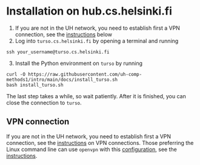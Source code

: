 # Installation on hub.cs.helsinki.fi

1. If you are not in the UH network, you need to establish first a VPN connection, see the [instructions](#vpn-connection) below
2. Log into `turso.cs.helsinki.fi` by opening a terminal and running
```
ssh your_username@turso.cs.helsinki.fi
```
3. Install the Python environment on `turso` by running
```
curl -O https://raw.githubusercontent.com/uh-comp-methods1/intro/main/docs/install_turso.sh
bash install_turso.sh
```

The last step takes a while, so wait patiently. After it is finished, you can close the connection to `turso`.

## VPN connection

If you are not in the UH network, you need to establish first a VPN connection, see the [instructions](https://helpdesk.it.helsinki.fi/en/help/5190) on VPN connections. Those preferring the Linux command line can use `openvpn` with this [configuration](https://cubbli.cs.helsinki.fi/hy-vpn-tun.ovpn), see the [instructions](https://wiki.helsinki.fi/display/it4sci/Remote+access+to+University+resources).


